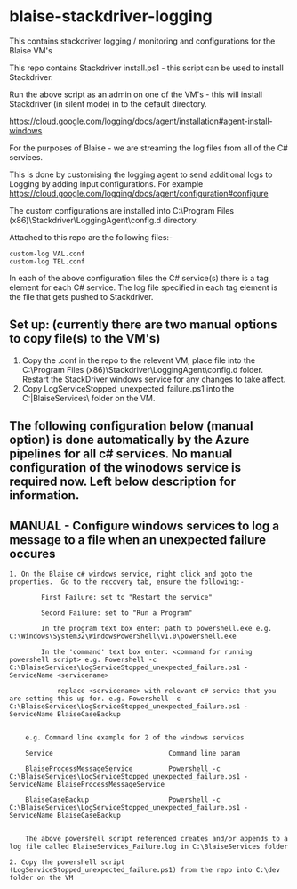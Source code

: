 # blaise-stackdriver-logging
This contains stackdriver logging / monitoring and configurations for the Blaise VM's

This repo contains Stackdriver install.ps1 - this script can be used to install Stackdriver.

Run the above script as an admin on one of the VM's - this will install Stackdriver (in silent mode) in to the default directory. 

https://cloud.google.com/logging/docs/agent/installation#agent-install-windows



For the purposes of Blaise - we are streaming the log files from all of the C# services.

This is done by customising the logging agent to send additional logs to Logging by adding input configurations. For example https://cloud.google.com/logging/docs/agent/configuration#configure

The custom configurations are installed into C:\Program Files (x86)\Stackdriver\LoggingAgent\config.d directory. 

Attached to this repo are the following files:-

    custom-log VAL.conf
    custom-log TEL.conf

In each of the above configuration files the C# service(s) there is a <source> tag element for each C# service.  The log file specified in each <source> tag element is the file that gets
pushed to Stackdriver. 

## Set up: (currently there are two  manual options to copy file(s) to the VM's)

1. Copy the .conf in the repo to the relevent VM, place file into the C:\Program Files (x86)\Stackdriver\LoggingAgent\config.d folder.  Restart the StackDriver windows service for any changes to take affect.
2. Copy LogServiceStopped_unexpected_failure.ps1 into the C:|BlaiseServices\ folder on the VM.


## The following configuration below (manual option) is done automatically by the Azure pipelines for all c# services. No manual configuration of the winodows service is required now.  Left below description for information.

## MANUAL - Configure windows services to log a message to a file when an unexpected failure occures

    1. On the Blaise c# windows service, right click and goto the properties.  Go to the recovery tab, ensure the following:-
    
            First Failure: set to "Restart the service"

            Second Failure: set to "Run a Program"

            In the program text box enter: path to powershell.exe e.g. C:\Windows\System32\WindowsPowerShell\v1.0\powershell.exe

            In the 'command' text box enter: <command for running powershell script> e.g. Powershell -c C:\BlaiseServices\LogServiceStopped_unexpected_failure.ps1 -ServiceName <servicename> 

                replace <servicename> with relevant c# service that you are setting this up for. e.g. Powershell -c     C:\BlaiseServices\LogServiceStopped_unexpected_failure.ps1 -ServiceName BlaiseCaseBackup
    
      
        e.g. Command line example for 2 of the windows services

        Service	                            Command line param
    
        BlaiseProcessMessageService	        Powershell -c C:\BlaiseServices\LogServiceStopped_unexpected_failure.ps1 -ServiceName BlaiseProcessMessageService

        BlaiseCaseBackup                    Powershell -c C:\BlaiseServices\LogServiceStopped_unexpected_failure.ps1 -ServiceName BlaiseCaseBackup
    

        The above powershell script referenced creates and/or appends to a log file called BlaiseServices_Failure.log in C:\BlaiseServices folder

    2. Copy the powershell script (LogServiceStopped_unexpected_failure.ps1) from the repo into C:\dev folder on the VM

    
    
    
    
    
    
    

